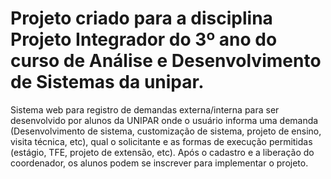 # Projeto criado para a disciplina **Projeto Integrador** do 3º ano do curso de Análise e Desenvolvimento de Sistemas da unipar.

Sistema web para registro de demandas externa/interna para ser desenvolvido por alunos da UNIPAR onde o usuário informa uma demanda (Desenvolvimento de sistema, customização de sistema, 
projeto de ensino, visita técnica, etc), qual o solicitante e as formas de execução permitidas (estágio, TFE, projeto de extensão, etc). Após o cadastro e a liberação do coordenador, 
os alunos podem se inscrever para implementar o projeto.
